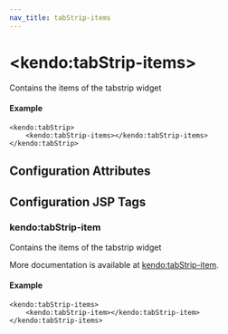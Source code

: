 ```yaml
---
nav_title: tabStrip-items
---
```


# \<kendo:tabStrip-items\>

Contains the items of the tabstrip widget

#### Example
    <kendo:tabStrip>
        <kendo:tabStrip-items></kendo:tabStrip-items>
    </kendo:tabStrip>

## Configuration Attributes


##  Configuration JSP Tags

### kendo:tabStrip-item

Contains the items of the tabstrip widget

More documentation is available at [kendo:tabStrip-item](/api/wrappers/jsp/tabstrip/item).

#### Example

    <kendo:tabStrip-items>
        <kendo:tabStrip-item></kendo:tabStrip-item>
    </kendo:tabStrip-items>

